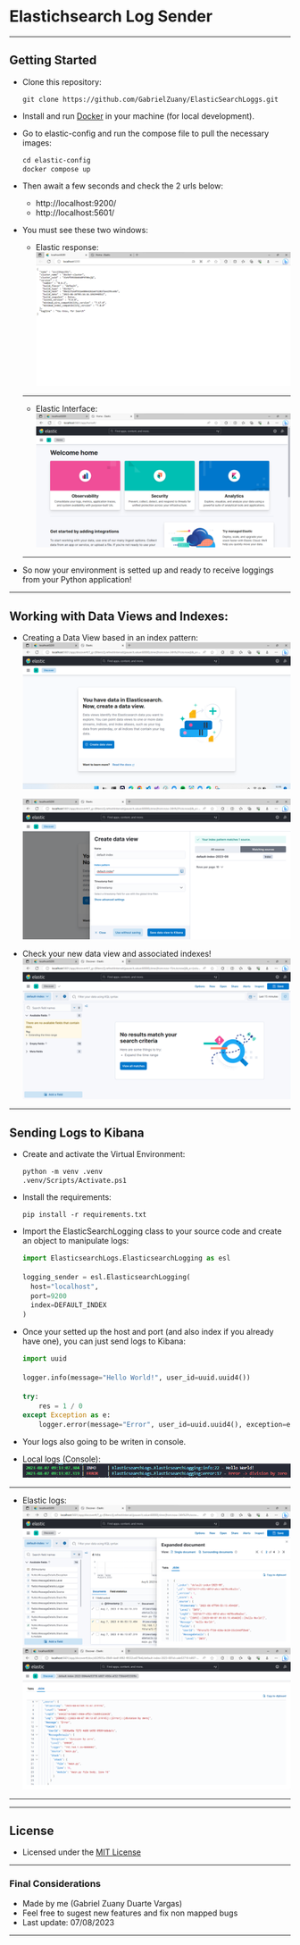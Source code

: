 # Elastichsearch Log Sender

---

## Getting Started

- Clone this repository:
  ```Shell
  git clone https://github.com/GabrielZuany/ElasticSearchLoggs.git
  ```

- Install and run [Docker](https://docs.docker.com/engine/install/) in your machine (for local development).

- Go to elastic-config and run the compose file to pull the necessary images:
  ```Shell
  cd elastic-config
  docker compose up
  ```

- Then await a few seconds and check the 2 urls below:
  - http://localhost:9200/
  - http://localhost:5601/
 
- You must see these two windows:
  - Elastic response:
    ![elastic response](assets/local9200.png "Elastic Response")
  - ---
  - Elastic Interface:
    ![elastic interface](assets/elastic_home.png "Elastic Interface")
  - ---

- So now your environment is setted up and ready to receive loggings from your Python application!
---

## Working with Data Views and Indexes:

- Creating a Data View based in an index pattern:
    ![Creating Data View](assets/creating_dataView.png "Creating Data View")

    ![Creating Data View](assets/creating_dataView_2.png "Creating Data View")

- Check your new data view and associated indexes!
    ![Logs Screen](assets/logging_screen.png "Logging Screen")

---

## Sending Logs to Kibana

- Create and activate the Virtual Environment:
    ```Shell
    python -m venv .venv
    .venv/Scripts/Activate.ps1
    ```

- Install the requirements:
    ```Shell
    pip install -r requirements.txt
    ```

- Import the ElasticSearchLogging class to your source code and create an object to manipulate logs:
  ```Python
  import ElasticsearchLogs.ElasticsearchLogging as esl

  logging_sender = esl.ElasticsearchLogging(
    host="localhost",
    port=9200
    index=DEFAULT_INDEX
  )
  ```

- Once your setted up the host and port (and also index if you already have one), you can just send logs to Kibana:
    ```Python
    import uuid
    
    logger.info(message="Hello World!", user_id=uuid.uuid4())

    try:
        res = 1 / 0
    except Exception as e:
        logger.error(message="Error", user_id=uuid.uuid4(), exception=e)
    ```

- Your logs also going to be writen in console.

- Local logs (Console):
    ![local logs](assets/console_logging.png "Local Loggings")
- ---
- Elastic logs:
    ![elastic logs](assets/elastic_logging_1.png "Elastic Loggings")
    ![elastic logs](assets/elastic_logging_2.png "Elastic Loggings")
- ---

---

## License

- Licensed under the [MIT License](https://mit-license.org/)
---

### Final Considerations
- Made by me (Gabriel Zuany Duarte Vargas)
- Feel free to sugest new features and fix non mapped bugs
- Last update: 07/08/2023

---
